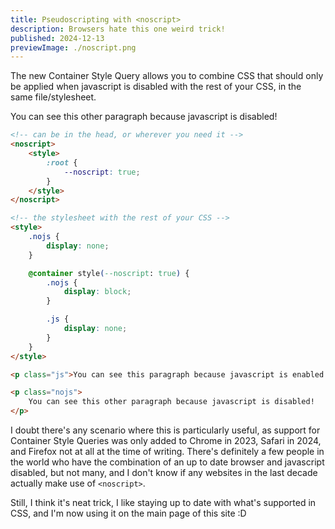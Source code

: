 ```yaml
---
title: Pseudoscripting with <noscript>
description: Browsers hate this one weird trick!
published: 2024-12-13
previewImage: ./noscript.png
---
```


The new Container Style Query allows you to combine CSS that should only be applied when javascript is disabled with the rest of your CSS, in the same file/stylesheet.

<!-- can be in the head, or wherever you need it -->
<noscript>
	<style>
		:root {
			--noscript: true;
		}
	</style>
</noscript>

<!-- the stylesheet with the rest of your CSS -->
<style>
	.nojs {
		display: none;
	}

	@container style(--noscript: true) {
		.nojs {
			display: block;
		}

		.js {
			display: none;
		}
	}
</style>

<p class="js">You can see this paragraph because javascript is enabled!</p>

<p class="nojs">
	You can see this other paragraph because javascript is disabled!
</p>

```html
<!-- can be in the head, or wherever you need it -->
<noscript>
	<style>
		:root {
			--noscript: true;
		}
	</style>
</noscript>

<!-- the stylesheet with the rest of your CSS -->
<style>
	.nojs {
		display: none;
	}

	@container style(--noscript: true) {
		.nojs {
			display: block;
		}

		.js {
			display: none;
		}
	}
</style>

<p class="js">You can see this paragraph because javascript is enabled!</p>

<p class="nojs">
	You can see this other paragraph because javascript is disabled!
</p>
```

I doubt there's any scenario where this is particularly useful, as support for Container Style Queries was only added to Chrome in 2023, Safari in 2024, and Firefox not at all at the time of writing. There's definitely a few people in the world who have the combination of an up to date browser and javascript disabled, but not many, and I don't know if any websites in the last decade actually make use of `<noscript>`.

Still, I think it's neat trick, I like staying up to date with what's supported in CSS, and I'm now using it on the main page of this site :D
